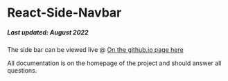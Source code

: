 # React-Side-Navbar
##### Last updated: August 2022

The side bar can be viewed live @ [On the github.io page here](htts://cwilliamson29.github.io/react-side-navbar)

All documentation is on the homepage of the project and should answer all questions.